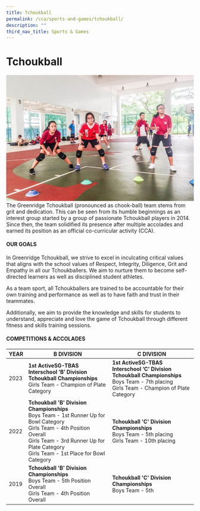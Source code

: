 ```yaml
---
title: Tchoukball
permalink: /cca/sports-and-games/tchoukball/
description: ""
third_nav_title: Sports & Games
---
```

# **Tchoukball**

![](/images/2a.jpg)
The Greenridge Tchoukball (pronounced as chook-ball) team stems from grit and dedication. This can be seen from its humble beginnings as an interest group started by a group of passionate Tchoukball players in 2014. Since then, the team solidified its presence after multiple accolades and earned its position as an official co-curricular activity (CCA). <br>

 
#### **OUR GOALS**

In Greenridge Tchoukball, we strive to excel in inculcating critical values that aligns with the school values of Respect, Integrity, Diligence, Grit and Empathy in all our Tchoukballers. We aim to nurture them to become self-directed learners as well as disciplined student athletes. 

As a team sport, all Tchoukballers are trained to be accountable for their own training and performance as well as to have faith and trust in their teammates. 

Additionally, we aim to provide the knowledge and skills for students to understand, appreciate and love the game of Tchoukball through different fitness and skills training sessions. 


#### **COMPETITIONS &amp; ACCOLADES**

|**YEAR** | **B DIVISION** | **C DIVISION** |
| ---| ---| ---|
|2023 |  **1st ActiveSG-TBAS Interschool ‘B’ Division Tchoukball Championships** <br>Girls Team - Champion of Plate Category |**1st ActiveSG-TBAS Interschool ‘C’ Division Tchoukball Championships** <br>Boys Team - 7th placing <br>Girls Team - Champion of Plate Category|
|2022 |  **Tchoukball 'B' Division Championships**  <br> Boys Team - 1st Runner Up for Bowl Category <br>Girls Team - 4th Position Overall <br>Girls Team - 3rd Runner Up for Plate Category<br> Girls Team - 1st Place for Bowl Category  |**Tchoukball 'C' Division Championships**<br> Boys Team - 5th placing<br> Girls Team - 10th placing|
|2019 |  **Tchoukball 'B' Division Championships**  <br> Boys Team - 5th Position Overall  <br> Girls Team - 4th Position Overall |**Tchoukball 'C' Division Championships**<br> Boys Team - 5th 

